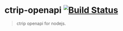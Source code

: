 # ctrip-openapi [![Build Status][travis-image]][travis-url]
> ctrip openapi for nodejs.

[travis-url]: https://travis-ci.org/fiftyk/ctrip-openapi-nodejs
[travis-image]: https://travis-ci.org/fiftyk/ctrip-openapi-nodejs.svg?branch=master